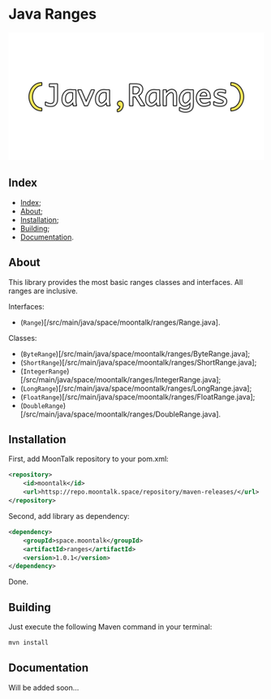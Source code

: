 # Java Ranges

![Logo](/images/logo.png)

## Index

- [Index](#index);
- [About](#about);
- [Installation](#installation);
- [Building](#building);
- [Documentation](#documentation).

## About

This library provides the most basic ranges classes and interfaces.
All ranges are inclusive.

Interfaces:
- (`Range`)[/src/main/java/space/moontalk/ranges/Range.java].

Classes:
- (`ByteRange`)[/src/main/java/space/moontalk/ranges/ByteRange.java];
- (`ShortRange`)[/src/main/java/space/moontalk/ranges/ShortRange.java];
- (`IntegerRange`)[/src/main/java/space/moontalk/ranges/IntegerRange.java];
- (`LongRange`)[/src/main/java/space/moontalk/ranges/LongRange.java];
- (`FloatRange`)[/src/main/java/space/moontalk/ranges/FloatRange.java];
- (`DoubleRange`)[/src/main/java/space/moontalk/ranges/DoubleRange.java].

## Installation

First, add MoonTalk repository to your pom.xml:

```xml
<repository>
    <id>moontalk</id>
    <url>httsp://repo.moontalk.space/repository/maven-releases/</url>
</repository>
```

Second, add library as dependency:

```xml
<dependency>
    <groupId>space.moontalk</groupId>
    <artifactId>ranges</artifactId>
    <version>1.0.1</version>
</dependency>
```

Done.

## Building

Just execute the following Maven command in your terminal:

```bash
mvn install
```

## Documentation

Will be added soon...
